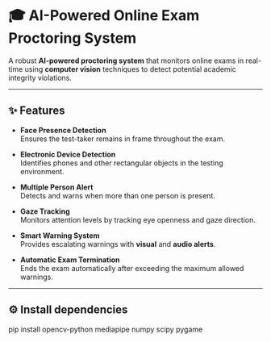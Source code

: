 # 🎓 AI-Powered Online Exam Proctoring System

A robust **AI-powered proctoring system** that monitors online exams in real-time using **computer vision** techniques to detect potential academic integrity violations.

---

## ✨ Features

- **Face Presence Detection**  
  Ensures the test-taker remains in frame throughout the exam.

- **Electronic Device Detection**  
  Identifies phones and other rectangular objects in the testing environment.

- **Multiple Person Alert**  
  Detects and warns when more than one person is present.

- **Gaze Tracking**  
  Monitors attention levels by tracking eye openness and gaze direction.

- **Smart Warning System**  
  Provides escalating warnings with **visual** and **audio alerts**.

- **Automatic Exam Termination**  
  Ends the exam automatically after exceeding the maximum allowed warnings.

---

## ⚙️ Install dependencies

pip install opencv-python mediapipe numpy scipy pygame

